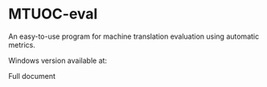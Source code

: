 # MTUOC-eval

An easy-to-use program for machine translation evaluation using automatic metrics.

Windows version available at: 

Full document
